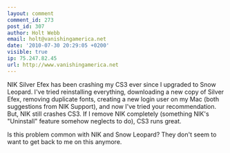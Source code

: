 ```yaml
---
layout: comment
comment_id: 273
post_id: 307
author: Holt Webb
email: holt@vanishingamerica.net
date: '2010-07-30 20:29:05 +0200'
visible: true
ip: 75.247.82.45
url: http://www.vanishingamerica.net
---
```

NIK Silver Efex has been crashing my CS3 ever since I upgraded to Snow Leopard. I've tried reinstalling everything, downloading a new copy of Silver Efex, removing duplicate fonts, creating a new login user on my Mac (both suggestions from NIK Support), and now I've tried your recommendation. But, NIK still crashes CS3. If I remove NIK completely (something NIK's "Uninstall" feature somehow neglects to do), CS3 runs great.

Is this problem common with NIK and Snow Leopard? They don't seem to want to get back to me on this anymore.
